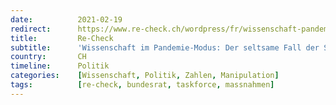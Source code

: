 ```yaml
---
date:          2021-02-19
redirect:      https://www.re-check.ch/wordpress/fr/wissenschaft-pandemie-task-force/
title:         Re-Check
subtitle:      'Wissenschaft im Pandemie-Modus: Der seltsame Fall der Swiss National COVID-19 Science Task Force'
country:       CH
timeline:      Politik
categories:    [Wissenschaft, Politik, Zahlen, Manipulation]
tags:          [re-check, bundesrat, taskforce, massnahmen]
---
```

